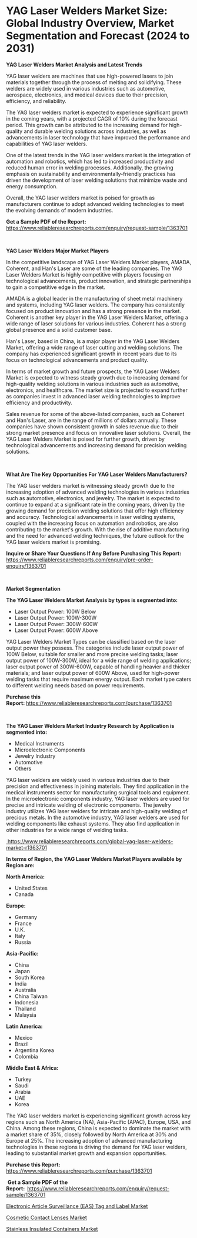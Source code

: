 <p><h1>YAG Laser Welders Market Size: Global Industry Overview, Market Segmentation and Forecast (2024 to 2031)</h1></p><p><strong>YAG Laser Welders Market Analysis and Latest Trends</strong></p>
<p><p>YAG laser welders are machines that use high-powered lasers to join materials together through the process of melting and solidifying. These welders are widely used in various industries such as automotive, aerospace, electronics, and medical devices due to their precision, efficiency, and reliability.</p><p>The YAG laser welders market is expected to experience significant growth in the coming years, with a projected CAGR of 10% during the forecast period. This growth can be attributed to the increasing demand for high-quality and durable welding solutions across industries, as well as advancements in laser technology that have improved the performance and capabilities of YAG laser welders.</p><p>One of the latest trends in the YAG laser welders market is the integration of automation and robotics, which has led to increased productivity and reduced human error in welding processes. Additionally, the growing emphasis on sustainability and environmentally-friendly practices has driven the development of laser welding solutions that minimize waste and energy consumption.</p><p>Overall, the YAG laser welders market is poised for growth as manufacturers continue to adopt advanced welding technologies to meet the evolving demands of modern industries.</p></p>
<p><strong>Get a Sample PDF of the Report:&nbsp;</strong> <a href="https://www.reliableresearchreports.com/enquiry/request-sample/1363701">https://www.reliableresearchreports.com/enquiry/request-sample/1363701</a></p>
<p>&nbsp;</p>
<p><strong>YAG Laser Welders Major Market Players</strong></p>
<p><p>In the competitive landscape of YAG Laser Welders Market players, AMADA, Coherent, and Han's Laser are some of the leading companies. The YAG Laser Welders Market is highly competitive with players focusing on technological advancements, product innovation, and strategic partnerships to gain a competitive edge in the market.</p><p>AMADA is a global leader in the manufacturing of sheet metal machinery and systems, including YAG laser welders. The company has consistently focused on product innovation and has a strong presence in the market. Coherent is another key player in the YAG Laser Welders Market, offering a wide range of laser solutions for various industries. Coherent has a strong global presence and a solid customer base.</p><p>Han's Laser, based in China, is a major player in the YAG Laser Welders Market, offering a wide range of laser cutting and welding solutions. The company has experienced significant growth in recent years due to its focus on technological advancements and product quality.</p><p>In terms of market growth and future prospects, the YAG Laser Welders Market is expected to witness steady growth due to increasing demand for high-quality welding solutions in various industries such as automotive, electronics, and healthcare. The market size is projected to expand further as companies invest in advanced laser welding technologies to improve efficiency and productivity.</p><p>Sales revenue for some of the above-listed companies, such as Coherent and Han's Laser, are in the range of millions of dollars annually. These companies have shown consistent growth in sales revenue due to their strong market presence and focus on innovative laser solutions. Overall, the YAG Laser Welders Market is poised for further growth, driven by technological advancements and increasing demand for precision welding solutions.</p></p>
<p>&nbsp;</p>
<p><strong>What Are The Key Opportunities For YAG Laser Welders Manufacturers?</strong></p>
<p><p>The YAG laser welders market is witnessing steady growth due to the increasing adoption of advanced welding technologies in various industries such as automotive, electronics, and jewelry. The market is expected to continue to expand at a significant rate in the coming years, driven by the growing demand for precision welding solutions that offer high efficiency and accuracy. Technological advancements in laser welding systems, coupled with the increasing focus on automation and robotics, are also contributing to the market's growth. With the rise of additive manufacturing and the need for advanced welding techniques, the future outlook for the YAG laser welders market is promising.</p></p>
<p><strong>Inquire or Share Your Questions If Any Before Purchasing This Report:</strong> <a href="https://www.reliableresearchreports.com/enquiry/pre-order-enquiry/1363701">https://www.reliableresearchreports.com/enquiry/pre-order-enquiry/1363701</a></p>
<p>&nbsp;</p>
<p><strong>Market Segmentation</strong></p>
<p><strong>The YAG Laser Welders Market Analysis by types is segmented into:</strong></p>
<p><ul><li>Laser Output Power: 100W Below</li><li>Laser Output Power: 100W-300W</li><li>Laser Output Power: 300W-600W</li><li>Laser Output Power: 600W Above</li></ul></p>
<p><p>YAG Laser Welders Market Types can be classified based on the laser output power they possess. The categories include laser output power of 100W Below, suitable for smaller and more precise welding tasks; laser output power of 100W-300W, ideal for a wide range of welding applications; laser output power of 300W-600W, capable of handling heavier and thicker materials; and laser output power of 600W Above, used for high-power welding tasks that require maximum energy output. Each market type caters to different welding needs based on power requirements.</p></p>
<p><strong>Purchase this Report:&nbsp;</strong><a href="https://www.reliableresearchreports.com/purchase/1363701">https://www.reliableresearchreports.com/purchase/1363701</a></p>
<p>&nbsp;</p>
<p><strong>The YAG Laser Welders Market Industry Research by Application is segmented into:</strong></p>
<p><ul><li>Medical Instruments</li><li>Microelectronic Components</li><li>Jewelry Industry</li><li>Automotive</li><li>Others</li></ul></p>
<p><p>YAG laser welders are widely used in various industries due to their precision and effectiveness in joining materials. They find application in the medical instruments sector for manufacturing surgical tools and equipment. In the microelectronic components industry, YAG laser welders are used for precise and intricate welding of electronic components. The jewelry industry utilizes YAG laser welders for intricate and high-quality welding of precious metals. In the automotive industry, YAG laser welders are used for welding components like exhaust systems. They also find application in other industries for a wide range of welding tasks.</p></p>
<p><a href="https://www.reliableresearchreports.com/global-yag-laser-welders-market-r1363701">&nbsp;https://www.reliableresearchreports.com/global-yag-laser-welders-market-r1363701</a></p>
<p><strong>In terms of Region, the YAG Laser Welders Market Players available by Region are:</strong></p>
<p>
    <p> <strong> North America: </strong>
        <ul>
            <li>United States</li>
            <li>Canada</li>
        </ul>
        </p> 
    <p> <strong> Europe: </strong>
        <ul>
            <li>Germany</li>
            <li>France</li>
            <li>U.K.</li>
            <li>Italy</li>
            <li>Russia</li>
        </ul>
        </p> 
    <p> <strong> Asia-Pacific: </strong>
        <ul>
            <li>China</li>
            <li>Japan</li>
            <li>South Korea</li>
            <li>India</li>
            <li>Australia</li>
            <li>China Taiwan</li>
            <li>Indonesia</li>
            <li>Thailand</li>
            <li>Malaysia</li>
        </ul>
        </p> 
    <p> <strong> Latin America: </strong>
        <ul>
            <li>Mexico</li>
            <li>Brazil</li>
            <li>Argentina Korea</li>
            <li>Colombia</li>
        </ul>
        </p> 
    <p> <strong> Middle East & Africa: </strong>
        <ul>
            <li>Turkey</li>
            <li>Saudi</li>
            <li>Arabia</li>
            <li>UAE</li>
            <li>Korea</li>
        </ul>
    </p>
    </p>
<p><p>The YAG laser welders market is experiencing significant growth across key regions such as North America (NA), Asia-Pacific (APAC), Europe, USA, and China. Among these regions, China is expected to dominate the market with a market share of 35%, closely followed by North America at 30% and Europe at 25%. The increasing adoption of advanced manufacturing technologies in these regions is driving the demand for YAG laser welders, leading to substantial market growth and expansion opportunities.</p></p>
<p><strong>Purchase this Report: </strong><a href="https://www.reliableresearchreports.com/purchase/1363701">https://www.reliableresearchreports.com/purchase/1363701</a></p>
<p>&nbsp;<strong>Get a Sample PDF of the Report:&nbsp;&nbsp;</strong><a href="https://www.reliableresearchreports.com/enquiry/request-sample/1363701">https://www.reliableresearchreports.com/enquiry/request-sample/1363701</a></p>
<p><strong></strong></p>
<p><p><a href="https://www.linkedin.com/pulse/electronic-article-surveillance-eas-tag-label-market-key-successful-uafkf?trackingId=oC0O24wuBx4qakLnM%2B7LKw%3D%3D">Electronic Article Surveillance (EAS) Tag and Label Market</a></p><p><a href="https://www.linkedin.com/pulse/cosmetic-contact-lenses-market-exploring-share-trends-future-bh0if?trackingId=UIAvARTz0AdoAmYqcjAHrA%3D%3D">Cosmetic Contact Lenses Market</a></p><p><a href="https://www.linkedin.com/pulse/stainless-insulated-containers-market-comprehensive-assessment-zhpwf?trackingId=jlGmv4tTlI%2BMbSPEC5cduw%3D%3D">Stainless Insulated Containers Market</a></p></p>